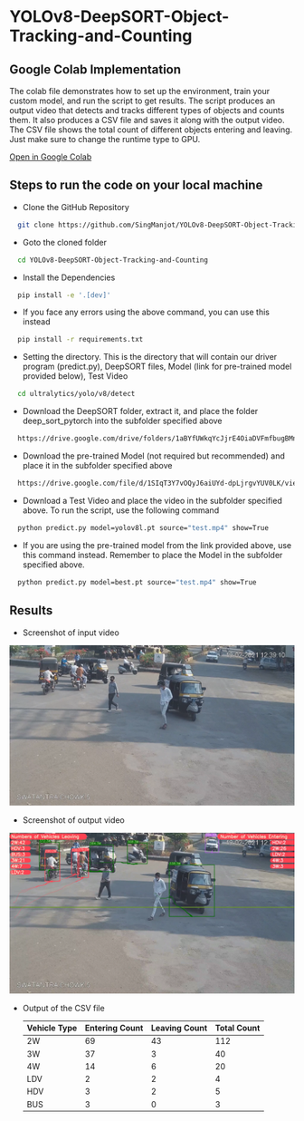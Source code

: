 
# YOLOv8-DeepSORT-Object-Tracking-and-Counting

## Google Colab Implementation
The colab file demonstrates how to set up the environment, train your custom model, and run the script to get results. The script produces an output video that detects and tracks different types of objects and counts them. It also produces a CSV file and saves it along with the output video. The CSV file shows the total count of different objects entering and leaving. Just make sure to change the runtime type to GPU.

[Open in Google Colab](https://colab.research.google.com/github/SingManjot/YOLOv8-DeepSORT-Object-Tracking-and-Counting/blob/yolov8.ipynb)

## Steps to run the code on your local machine
* Clone the GitHub Repository
```bash
  git clone https://github.com/SingManjot/YOLOv8-DeepSORT-Object-Tracking-and-Counting
```
* Goto the cloned folder
```bash
  cd YOLOv8-DeepSORT-Object-Tracking-and-Counting
```
* Install the Dependencies
```bash
  pip install -e '.[dev]'
```
* If you face any errors using the above command, you can use this instead
```bash
  pip install -r requirements.txt
```
* Setting the directory. This is the directory that will contain our driver program (predict.py), DeepSORT files, Model (link for pre-trained model provided below), Test Video
```bash
  cd ultralytics/yolo/v8/detect
```
* Download the DeepSORT folder, extract it, and place the folder deep_sort_pytorch into the subfolder specified above
```bash
  https://drive.google.com/drive/folders/1aBYfUWkqYcJjrE4OiaDVFmfbugBMn_op?usp=sharing 
```
* Download the pre-trained Model (not required but recommended) and place it in the subfolder specified above
```bash
  https://drive.google.com/file/d/1SIqT3Y7vOQyJ6aiUYd-dpLjrgvYUV0LK/view?usp=drive_link
```

* Download a Test Video and place the video in the subfolder specified above. To run the script, use the following command
```bash
  python predict.py model=yolov8l.pt source="test.mp4" show=True
```
* If you are using the pre-trained model from the link provided above, use this command instead. Remember to place the Model in the subfolder specified above.
```bash
  python predict.py model=best.pt source="test.mp4" show=True
```

## Results
* Screenshot of input video

![App Screenshot](figure/fig2.png)
* Screenshot of output video

![App Screenshot](figure/fig1.png)

* Output of the CSV file

  | Vehicle Type | Entering Count | Leaving Count | Total Count |
  |--------------|----------------|---------------|-------------|
  | 2W           | 69             | 43            | 112         |
  | 3W           | 37             | 3             | 40          |
  | 4W           | 14             | 6             | 20          |
  | LDV          | 2              | 2             | 4           |
  | HDV          | 3              | 2             | 5           |
  | BUS          | 3              | 0             | 3           |
